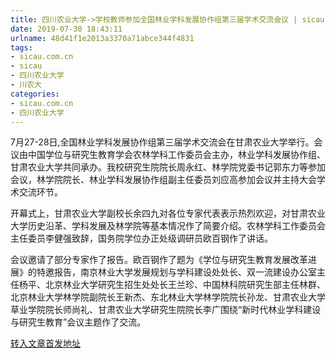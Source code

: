 ```yaml
---
title: 四川农业大学->学校教师参加全国林业学科发展协作组第三届学术交流会议 | sicau.com.cn
date: 2019-07-30 18:43:11
urlname: 48d41f1e2013a3370a71abce344f4831
tags: 
- sicau.com.cn
- sicau
- 四川农业大学
- 川农大
categories:
- sicau.com.cn
- 四川农业大学
---
```



7月27-28日,全国林业学科发展协作组第三届学术交流会在甘肃农业大学举行。会议由中国学位与研究生教育学会农林学科工作委员会主办，林业学科发展协作组、甘肃农业大学共同承办。我校研究生院院长周永红、林学院党委书记郭东力等参加会议，林学院院长、林业学科发展协作组副主任委员刘应高参加会议并主持大会学术交流环节。

开幕式上，甘肃农业大学副校长余四九对各位专家代表表示热烈欢迎，对甘肃农业大学历史沿革、学科发展及林学院等基本情况作了简要介绍。农林学科工作委员会主任委员李健强致辞，国务院学位办正处级调研员欧百钢作了讲话。

会议邀请了部分专家作了报告。欧百钢作了题为《学位与研究生教育发展改革进展》的特邀报告，南京林业大学发展规划与学科建设处处长、双一流建设办公室主任杨平、北京林业大学研究生招生处处长王兰珍、中国林科院研究生部主任林群、北京林业大学林学院副院长王新杰、东北林业大学林学院院长孙龙、甘肃农业大学草业学院院长师尚礼、甘肃农业大学研究生院院长李广围绕“新时代林业学科建设与研究生教育”会议主题作了交流。





[转入文章首发地址](https://news.sicau.edu.cn/info/1078/52707.htm)